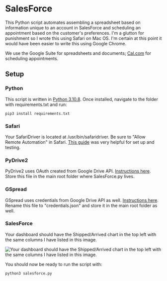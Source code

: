 # SalesForce

This Python script automates assembling a spreadsheet based on information unique to an account in SalesForce and scheduling an appointment based on the customer's preferences. 
I'm a glutton for punishment so I wrote this using Safari on Mac OS. I'm certain at this point it would have been easier to write this using Google Chrome.

We use the Google Suite for spreadsheets and documents; [Cal.com](https://cal.com) for scheduling appointments.

## Setup
### Python
This script is written in [Python 3.10.8](https://www.python.org/downloads/release/python-3108/). Once installed, navigate to the folder with requirements.txt and run:
```
pip3 install requirements.txt
```

### Safari 
Your SafariDriver is located at /usr/bin/safaridriver. Be sure to "Allow Remote Automation" in Safari. [This guide](https://developer.apple.com/documentation/webkit/testing_with_webdriver_in_safari#2957277) was very helpful for set up and testing.

### PyDrive2
PyDrive2 uses OAuth created from Google Drive API. [Instructions here](https://docs.iterative.ai/PyDrive2/quickstart/). Store this
file in the main root folder where SalesForce.py lives.

### GSpread
GSpread uses credentials from Google Drive API as well. [Instructions here](https://docs.gspread.org/en/v5.12.1/oauth2.html). Rename this file to "credentials.json" 
and store it in the main root folder as well.

### SalesForce
Your dashboard should have the Shipped/Arrived chart in the top left with the same columns I have listed in this image.


![Your dashboard should have the Shipped/Arrived chart in the top left with the same columns I have listed in this image.](https://i.imgur.com/r1nPiHh.jpeg)


You should now be ready to run the script with:
```
python3 salesforce.py
```
